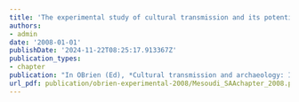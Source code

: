 ```yaml
---
title: 'The experimental study of cultural transmission and its potential for explaining archaeological data'
authors:
- admin
date: '2008-01-01'
publishDate: '2024-11-22T08:25:17.913367Z'
publication_types:
- chapter
publication: "In OBrien (Ed), *Cultural transmission and archaeology: Issues and case studies*. pp.91-101. SAA Press"
url_pdf: publication/obrien-experimental-2008/Mesoudi_SAAchapter_2008.pdf
---
```

